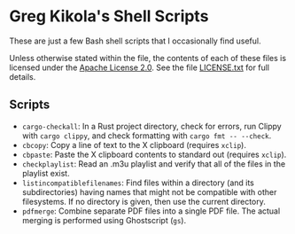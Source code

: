 Greg Kikola's Shell Scripts
===========================

These are just a few Bash shell scripts that I occasionally find
useful.

Unless otherwise stated within the file, the contents of each of these
files is licensed under the
[Apache License 2.0](http://www.apache.org/licenses/LICENSE-2.0).
See the file [LICENSE.txt](LICENSE.txt) for full details.


Scripts
-------

* `cargo-checkall`: In a Rust project directory, check for errors, run
  Clippy with `cargo clippy`, and check formatting with
  `cargo fmt -- --check`.
* `cbcopy`: Copy a line of text to the X clipboard (requires `xclip`).
* `cbpaste`: Paste the X clipboard contents to standard out (requires
  `xclip`).
* `checkplaylist`: Read an .m3u playlist and verify that all of the
  files in the playlist exist.
* `listincompatiblefilenames`: Find files within a directory (and its
  subdirectories) having names that might not be compatible with other
  filesystems. If no directory is given, then use the current
  directory.
* `pdfmerge`: Combine separate PDF files into a single PDF file. The
  actual merging is performed using Ghostscript (`gs`).
